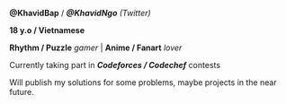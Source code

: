 **@KhavidBap** / ***@KhavidNgo*** *(Twitter)*

**18 y.o / Vietnamese**

**Rhythm / Puzzle** *gamer* | **Anime / Fanart** *lover*

Currently taking part in ***Codeforces / Codechef*** contests

Will publish my solutions for some problems, maybe projects in the near future.
